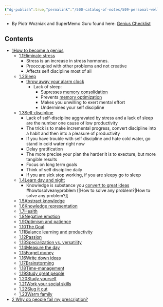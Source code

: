```yaml
---
{"dg-publish":true,"permalink":"/500-catalog-of-notes/509-personal-wellness/the-genius-checklist/"}
---
```


- By Piotr Wozniak and SuperMemo Guru found here: [Genius Checklist](https://supermemo.guru/wiki/Genius_checklist)
## Contents
-   [1How to become a genius](https://supermemo.guru/wiki/Genius_checklist#How_to_become_a_genius)
    -   [1.1Eliminate stress](https://supermemo.guru/wiki/Genius_checklist#Eliminate_stress)
        - Stress is an increase in stress hormones. 
        - Preoccupied with other problems and not creative
        - Affects self discipline most of all
    -   [1.2Sleep](https://supermemo.guru/wiki/Genius_checklist#Sleep)
        - [throw away your alarm clock](https://supermemo.guru/wiki/Kill_the_alarm_clock "Kill the alarm clock")
            - Lack of sleep:
                - Supresses [memory consolidation](https://supermemo.guru/wiki/Memory_consolidation "Memory consolidation")
                - Prevents [memory optimization](https://supermemo.guru/wiki/Memory_optimization_in_sleep "Memory optimization in sleep")
                - Makes you unwilling to exert mental effort
                - Undermines your self discipline
    -   [1.3Self-discipline](https://supermemo.guru/wiki/Genius_checklist#Self-discipline)
        - Lack of self-discipline aggravated by stress and a lack of sleep are the number one cause of low productivity
        - The trick is to make incremental progress, convert discipline into a habit and then into a pleasure of productivity
        - If you have trouble with self discipline and hate cold water, go stand in cold water right now
        - Delay gratification 
        - The more precise your plan the harder it is to execture, but more tangible results
        - Focus on long term goals
        - Think of self discipline daily
        - If you are sick stop working, if you are sleepy go to sleep
    -   [1.4Learn day and night](https://supermemo.guru/wiki/Genius_checklist#Learn_day_and_night)
        - Knowledge is substance you [convert to great ideas](https://supermemo.guru/wiki/How_to_solve_any_problem%3F "How to solve any problem?") #howtosolveanyproblem [[How to solve any problem?\|How to solve any problem?]]
    -   [1.5Abstract knowledge](https://supermemo.guru/wiki/Genius_checklist#Abstract_knowledge)
    -   [1.6Knowledge representation](https://supermemo.guru/wiki/Genius_checklist#Knowledge_representation)
    -   [1.7Health](https://supermemo.guru/wiki/Genius_checklist#Health)
    -   [1.8Negative emotion](https://supermemo.guru/wiki/Genius_checklist#Negative_emotion)
    -   [1.9Optimism and patience](https://supermemo.guru/wiki/Genius_checklist#Optimism_and_patience)
    -   [1.10The Goal](https://supermemo.guru/wiki/Genius_checklist#The_Goal)
    -   [1.11Balance learning and productivity](https://supermemo.guru/wiki/Genius_checklist#Balance_learning_and_productivity)
    -   [1.12Passion](https://supermemo.guru/wiki/Genius_checklist#Passion)
    -   [1.13Specialization vs. versatility](https://supermemo.guru/wiki/Genius_checklist#Specialization_vs._versatility)
    -   [1.14Measure the day](https://supermemo.guru/wiki/Genius_checklist#Measure_the_day)
    -   [1.15Forget money](https://supermemo.guru/wiki/Genius_checklist#Forget_money)
    -   [1.16Write down ideas](https://supermemo.guru/wiki/Genius_checklist#Write_down_ideas)
    -   [1.17Brainstorming](https://supermemo.guru/wiki/Genius_checklist#Brainstorming)
    -   [1.18Time-management](https://supermemo.guru/wiki/Genius_checklist#Time-management)
    -   [1.19Study great people](https://supermemo.guru/wiki/Genius_checklist#Study_great_people)
    -   [1.20Study yourself](https://supermemo.guru/wiki/Genius_checklist#Study_yourself)
    -   [1.21Work your social skills](https://supermemo.guru/wiki/Genius_checklist#Work_your_social_skills)
    -   [1.22Slug it out](https://supermemo.guru/wiki/Genius_checklist#Slug_it_out)
    -   [1.23Warm family](https://supermemo.guru/wiki/Genius_checklist#Warm_family)
-   [2 Why do people fail my prescription?](https://supermemo.guru/wiki/Genius_checklist#Why_do_people_fail_my_prescription?)

